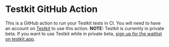 # Testkit GitHub Action

This is a GitHub action to run your Testkit tests in CI.
You will need to have an account on [Testkit](https://app.testkit.app) to use this action.
**NOTE:** Testkit is currently in private beta. If you want to use Testkit while in private beta, [sign up for the waitlist on testkit.app](https://testkit.app).

